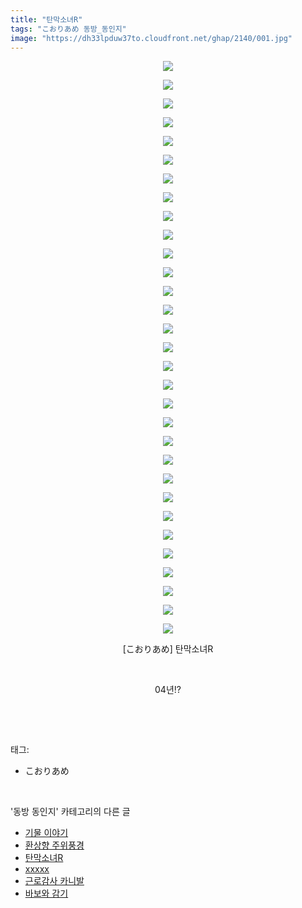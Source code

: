 ```yaml
---
title: "탄막소녀R"
tags: "こおりあめ 동방_동인지"
image: "https://dh33lpduw37to.cloudfront.net/ghap/2140/001.jpg"
---
```

<div class="article">
<p style="text-align: center; clear: none; float: none;"><img src="{{ site.imgserver2 }}/ghap/2140/001.jpg"/></p>
<p style="text-align: center; clear: none; float: none;"><img src="{{ site.imgserver2 }}/ghap/2140/002.jpg"/></p>
<p style="text-align: center; clear: none; float: none;"><img src="{{ site.imgserver2 }}/ghap/2140/003.jpg"/></p>
<p style="text-align: center; clear: none; float: none;"><img src="{{ site.imgserver2 }}/ghap/2140/004.jpg"/></p>
<p style="text-align: center; clear: none; float: none;"><img src="{{ site.imgserver2 }}/ghap/2140/005.jpg"/></p>
<p style="text-align: center; clear: none; float: none;"><img src="{{ site.imgserver2 }}/ghap/2140/006.jpg"/></p>
<p style="text-align: center; clear: none; float: none;"><img src="{{ site.imgserver2 }}/ghap/2140/007.jpg"/></p>
<p style="text-align: center; clear: none; float: none;"><img src="{{ site.imgserver2 }}/ghap/2140/008.jpg"/></p>
<p style="text-align: center; clear: none; float: none;"><img src="{{ site.imgserver2 }}/ghap/2140/009.jpg"/></p>
<p style="text-align: center; clear: none; float: none;"><img src="{{ site.imgserver2 }}/ghap/2140/010.jpg"/></p>
<p style="text-align: center; clear: none; float: none;"><img src="{{ site.imgserver2 }}/ghap/2140/011.jpg"/></p>
<p style="text-align: center; clear: none; float: none;"><img src="{{ site.imgserver2 }}/ghap/2140/012.jpg"/></p>
<p style="text-align: center; clear: none; float: none;"><img src="{{ site.imgserver2 }}/ghap/2140/013.jpg"/></p>
<p style="text-align: center; clear: none; float: none;"><img src="{{ site.imgserver2 }}/ghap/2140/014.jpg"/></p>
<p style="text-align: center; clear: none; float: none;"><img src="{{ site.imgserver2 }}/ghap/2140/015.jpg"/></p>
<p style="text-align: center; clear: none; float: none;"><img src="{{ site.imgserver2 }}/ghap/2140/016.jpg"/></p>
<p style="text-align: center; clear: none; float: none;"><img src="{{ site.imgserver2 }}/ghap/2140/017.jpg"/></p>
<p style="text-align: center; clear: none; float: none;"><img src="{{ site.imgserver2 }}/ghap/2140/018.jpg"/></p>
<p style="text-align: center; clear: none; float: none;"><img src="{{ site.imgserver2 }}/ghap/2140/019.jpg"/></p>
<p style="text-align: center; clear: none; float: none;"><img src="{{ site.imgserver2 }}/ghap/2140/020.jpg"/></p>
<p style="text-align: center; clear: none; float: none;"><img src="{{ site.imgserver2 }}/ghap/2140/021.jpg"/></p>
<p style="text-align: center; clear: none; float: none;"><img src="{{ site.imgserver2 }}/ghap/2140/022.jpg"/></p>
<p style="text-align: center; clear: none; float: none;"><img src="{{ site.imgserver2 }}/ghap/2140/023.jpg"/></p>
<p style="text-align: center; clear: none; float: none;"><img src="{{ site.imgserver2 }}/ghap/2140/024.jpg"/></p>
<p style="text-align: center; clear: none; float: none;"><img src="{{ site.imgserver2 }}/ghap/2140/025.jpg"/></p>
<p style="text-align: center; clear: none; float: none;"><img src="{{ site.imgserver2 }}/ghap/2140/026.jpg"/></p>
<p style="text-align: center; clear: none; float: none;"><img src="{{ site.imgserver2 }}/ghap/2140/027.jpg"/></p>
<p style="text-align: center; clear: none; float: none;"><img src="{{ site.imgserver2 }}/ghap/2140/028.jpg"/></p>
<p style="text-align: center; clear: none; float: none;"><img src="{{ site.imgserver2 }}/ghap/2140/029.jpg"/></p>
<p style="text-align: center; clear: none; float: none;"><img src="{{ site.imgserver2 }}/ghap/2140/030.jpg"/></p>
<p style="text-align: center; clear: none; float: none;"><img src="{{ site.imgserver2 }}/ghap/2140/031.jpg"/></p>
<p style="text-align: center; clear: none; float: none;">[こおりあめ] 탄막소녀R</p>
<p style="text-align: center; clear: none; float: none;"><br/></p>
<p style="text-align: center; clear: none; float: none;">04년!?</p>
<p><br/></p>
</div><br/>
<div class="tagTrail">
<p>태그: </p>
<ul>
<li>こおりあめ</li>
</ul>
</div><br/>
<div class="another">
<p>'동방 동인지' 카테고리의 다른 글</p>
<ul>
<li><a href="/ghap_2142">기물 이야기</a></li>
<li><a href="/ghap_2141">환상향 주위풍경</a></li>
<li><a href="/ghap_2140">탄막소녀R</a></li>
<li><a href="/ghap_2139">xxxxx</a></li>
<li><a href="/ghap_2138">근로감사 카니발</a></li>
<li><a href="/ghap_2137">바보와 감기</a></li>
</ul>
</div><br/>
<div class="cb_module cb_fluid">
<div class="cb_wrt cb_profile">
</div><!-- commentList close -->
</div><br/>
